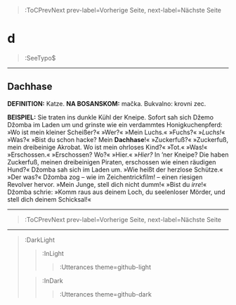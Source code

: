 > :ToCPrevNext prev-label=Vorherige Seite, next-label=Nächste Seite

# d

> :SeeTypo$

****

## Dachhase

__DEFINITION:__ Katze. __NA BOSANSKOM:__ mačka. Bukvalno: krovni zec.

__BEISPIEL:__ Sie traten ins dunkle Kühl der Kneipe. Sofort sah sich Džemo Džomba im Laden um und grinste wie ein verdammtes Honigkuchenpferd: »Wo ist mein kleiner Scheißer?« »Wer?« »Mein Luchs.« »Fuchs?« »*Luchs!*« »Was?« »Bist du schon hacke? Mein __Dachhase__!« »Zuckerfuß?« »Zuckerfuß, mein dreibeinige Akrobat. Wo ist mein ohrloses Kind?« »Tot.« »Was!« »Erschossen.« »Erschossen? Wo?« »Hier.« »_Hier?_ In ’ner Kneipe? Die haben Zuckerfuß, meinen dreibeinigen Piraten, erschossen wie einen räudigen Hund?« Džomba sah sich im Laden um. »Wie heißt der herzlose Schütze.« »Der was?« Džomba zog – wie im Zeichentrickfilm! – einen riesigen Revolver hervor. »Mein Junge, stell dich nicht dumm!« »Bist du _irre_!« Džomba schrie: »Komm raus aus deinem Loch, du seelenloser Mörder, und stell dich deinem Schicksal!«


****

> :ToCPrevNext prev-label=Vorherige Seite, next-label=Nächste Seite

****

> :DarkLight
> > :InLight
> >
> > > :Utterances theme=github-light
>
> > :InDark
> >
> > > :Utterances theme=github-dark